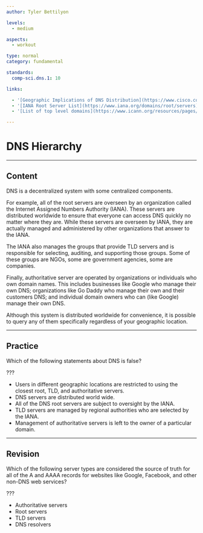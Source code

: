 ```yaml
---
author: Tyler Bettilyon

levels:
  - medium

aspects:
  - workout

type: normal
category: fundamental

standards:
  comp-sci.dns.1: 10

links:

  - '[Geographic Implications of DNS Distribution](https://www.cisco.com/c/en/us/about/press/internet-protocol-journal/back-issues/table-contents-35/101-dns-infrastructure.html){article}'
  - '[IANA Root Server List](https://www.iana.org/domains/root/servers){documentation}'
  - '[List of top level domains](https://www.icann.org/resources/pages/tlds-2012-02-25-en){documentation}'

---
```

# DNS Hierarchy
---
## Content

DNS is a decentralized system with some centralized components.

For example, all of the root servers are overseen by an organization called the Internet Assigned Numbers Authority (IANA). These servers are distributed worldwide to ensure that everyone can access DNS quickly no matter where they are. While these servers are overseen by IANA, they are actually managed and administered by other organizations that answer to the IANA.

The IANA also manages the groups that provide TLD servers and is responsible for selecting, auditing, and supporting those groups. Some of these groups are NGOs, some are government agencies, some are companies.

Finally, authoritative server are operated by organizations or individuals who own domain names. This includes businesses like Google who manage their own DNS; organizations like Go Daddy who manage their own and their customers DNS; and individual domain owners who can (like Google) manage their own DNS.

Although this system is distributed worldwide for convenience, it is possible to query any of them specifically regardless of your geographic location.

---
## Practice

Which of the following statements about DNS is false?

???

* Users in different geographic locations are restricted to using the closest root, TLD, and authoritative servers.
* DNS servers are distributed world wide.
* All of the DNS root servers are subject to oversight by the IANA.
* TLD servers are managed by regional authorities who are selected by the IANA.
* Management of authoritative servers is left to the owner of a particular domain.

---
## Revision

Which of the following server types are considered the source of truth for all of the A and AAAA records for websites like Google, Facebook, and other non-DNS web services?

???

* Authoritative servers
* Root servers
* TLD servers
* DNS resolvers
